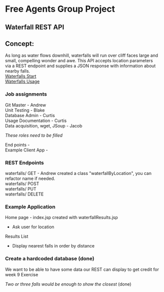 # Free Agents Group Project
## Waterfall REST API

## Concept:
As long as water flows downhill, waterfalls will run over cliff faces large and small, compelling wonder and awe.
This API accepts location parameters via a REST endpoint and supplies a JSON response with information about nearby falls.  
[Waterfalls Start](docs/start_doc.md)  
[Waterfalls Usage](docs/docs.md)

### Job assignments 
Git Master - Andrew  
Unit Testing - Blake  
Database Admin - Curtis  
Usage Documentation - Curtis  
Data acquisition, wget, JSoup - Jacob

*These roles need to be filled*

End points -  
Example Client App -  

### REST Endpoints

waterfalls/ GET - Andrew created a class "waterfallByLocation", you can refactor name if needed.   
waterfalls/ POST  
waterfalls/ PUT  
waterfalls/ DELETE


### Example Application

Home page - index.jsp created with waterfallResults.jsp
- Ask user for location

Results List
- Display nearest falls in order by distance

### Create a hardcoded database (done)
We want to be able to have some data our REST can display to get credit for week 9 Exercise

*Two or three falls would be enough to show the closest* (done)

